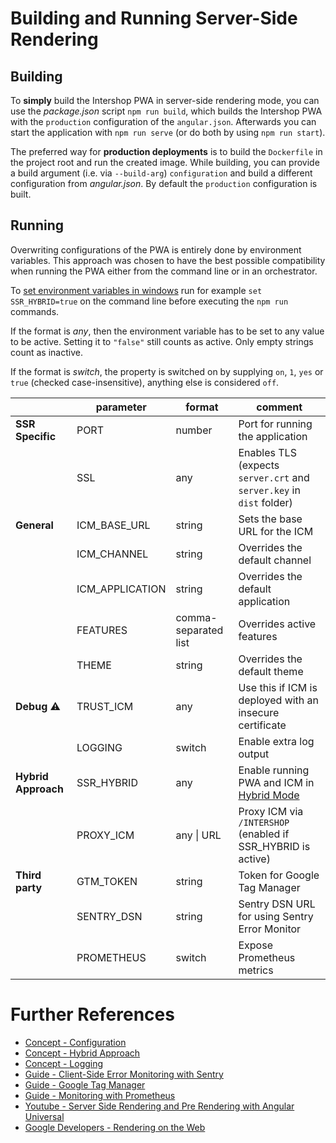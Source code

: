 <!--
kb_guide
kb_pwa
kb_everyone
kb_sync_latest_only
-->

# Building and Running Server-Side Rendering

## Building

To **simply** build the Intershop PWA in server-side rendering mode, you can use the _package.json_ script `npm run build`, which builds the Intershop PWA with the `production` configuration of the `angular.json`.
Afterwards you can start the application with `npm run serve` (or do both by using `npm run start`).

The preferred way for **production deployments** is to build the `Dockerfile` in the project root and run the created image.
While building, you can provide a build argument (i.e. via `--build-arg`) `configuration` and build a different configuration from _angular.json_.
By default the `production` configuration is built.

## Running

Overwriting configurations of the PWA is entirely done by environment variables.
This approach was chosen to have the best possible compatibility when running the PWA either from the command line or in an orchestrator.

To [set environment variables in windows](https://docs.microsoft.com/en-us/windows-server/administration/windows-commands/set_1) run for example `set SSR_HYBRID=true` on the command line before executing the `npm run` commands.

If the format is _any_, then the environment variable has to be set to any value to be active.
Setting it to `"false"` still counts as active.
Only empty strings count as inactive.

If the format is _switch_, the property is switched on by supplying `on`, `1`, `yes` or `true` (checked case-insensitive), anything else is considered `off`.

|                     | parameter       | format               | comment                                                                     |
| ------------------- | --------------- | -------------------- | --------------------------------------------------------------------------- |
| **SSR Specific**    | PORT            | number               | Port for running the application                                            |
|                     | SSL             | any                  | Enables TLS (expects `server.crt` and `server.key` in `dist` folder)        |
| **General**         | ICM_BASE_URL    | string               | Sets the base URL for the ICM                                               |
|                     | ICM_CHANNEL     | string               | Overrides the default channel                                               |
|                     | ICM_APPLICATION | string               | Overrides the default application                                           |
|                     | FEATURES        | comma-separated list | Overrides active features                                                   |
|                     | THEME           | string               | Overrides the default theme                                                 |
| **Debug** :warning: | TRUST_ICM       | any                  | Use this if ICM is deployed with an insecure certificate                    |
|                     | LOGGING         | switch               | Enable extra log output                                                     |
| **Hybrid Approach** | SSR_HYBRID      | any                  | Enable running PWA and ICM in [Hybrid Mode](../concepts/hybrid-approach.md) |
|                     | PROXY_ICM       | any \| URL           | Proxy ICM via `/INTERSHOP` (enabled if SSR_HYBRID is active)                |
| **Third party**     | GTM_TOKEN       | string               | Token for Google Tag Manager                                                |
|                     | SENTRY_DSN      | string               | Sentry DSN URL for using Sentry Error Monitor                               |
|                     | PROMETHEUS      | switch               | Expose Prometheus metrics                                                   |

# Further References

- [Concept - Configuration](../concepts/configuration.md)
- [Concept - Hybrid Approach](../concepts/hybrid-approach.md)
- [Concept - Logging](../concepts/logging.md)
- [Guide - Client-Side Error Monitoring with Sentry](./sentry-error-monitoring.md)
- [Guide - Google Tag Manager](./google-tag-manager.md)
- [Guide - Monitoring with Prometheus](./prometheus-monitoring.md)
- [Youtube - Server Side Rendering and Pre Rendering with Angular Universal](https://youtu.be/-VDOAjzLcvQ)
- [Google Developers - Rendering on the Web](https://developers.google.com/web/updates/2019/02/rendering-on-the-web)
